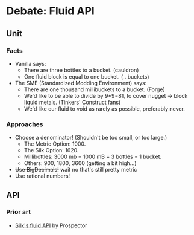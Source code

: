# Debate: Fluid API

## Unit

### Facts

- Vanilla says:
  - There are three bottles to a bucket. (cauldron)
  - One fluid block is equal to one bucket. (...buckets)
- The SME (Standardized Modding Environment) says:
  - There are one thousand millibuckets to a bucket. (Forge)
  - We'd like to be able to divide by 9\*9=81, to cover nugget -\>
    block liquid metals. (Tinkers' Construct fans)
  - We'd like our fluid to void as rarely as possible, preferably
    never.

### Approaches

- Choose a denominator\! (Shouldn't be too small, or too large.)
  - The Metric Option: 1000.
  - The Silk Option: 1620.
  - Millibottles: 3000 mb = 1000 mB = 3 bottles = 1 bucket.
  - Others: 900, 1800, 3600 (getting a bit high...)
- ~~Use BigDecimals\!~~ wait no that's still pretty metric
- Use rational numbers\!

## API

### Prior art

- [Silk's fluid API](https://github.com/Prospector/Silk/tree/master/src/main/java/io/github/prospector/silk/fluid)
  by Prospector


